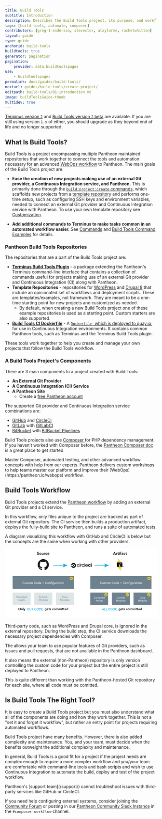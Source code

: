 ```yaml
---
title: Build Tools
subtitle: Introduction
description: Describes the Build Tools project, its purpose, and workflow
tags: [build-tools, automate, composer]
contributors: [greg-1-anderson, stevector, ataylorme, rachelwhitton]
layout: guide
type: guide
anchorid: build-tools
buildtools: true
generator: pagination
pagination:
    provider: data.buildtoolspages
use:
    - buildtoolspages
permalink: docs/guides/build-tools/
nexturl: guides/build-tools/create-project/
editpath: build-tools/01-introduction.md
image: buildToolsGuide-thumb
multidev: true
---
```


<Alert type="export" title="Notice">
<a href="/docs/terminus/install">Terminus version <code class="language-sh">2</code></a> and <a href="https://github.com/pantheon-systems/terminus-build-tools-plugin/releases">Build Tools version <code class="language-sh">2</code> beta</a> are available. If you are still using version <code class="language-sh">1.x</code> of either, you should upgrade as they beyond end of life and no longer supported.
</Alert>

## What Is Build Tools?

Build Tools is a project encompassing multiple Pantheon maintained repositories that work together to connect the tools and automation necessary for an advanced [WebOps workflow](https://pantheon.io/webops) to Pantheon. The main goals of the Build Tools project are:

- **Ease the creation of new projects making use of an external Git provider, a Continuous Integration service, and Pantheon.**
This is primarily done through the [`build:project:create` commands](#buildprojectcreate), which scaffolds new projects from a [template repository](#template-repositories) and performs one-time setup, such as configuring SSH keys and environment variables, needed to connect an external Git provider and Continuous Integration service with Pantheon. To use your own template repository see [Customization](#customization).

- **Add additional commands to Terminus to make tasks common in an automated workflow easier.**
See [Commands](#commands) and [Build Tools Command Examples](#build-tools-command-examples) for details.


### Pantheon Build Tools Repositories
The repositories that are a part of the Build Tools project are:

- [**Terminus Build Tools Plugin**](https://github.com/pantheon-systems/terminus-build-tools-plugin) - a package extending the Pantheon's Terminus command-line interface that contains a collection of commands useful for projects making use of an external Git provider and Continuous Integration (CI) along with Pantheon.
- **Template Repositories** -  repositories for [WordPress](https://github.com/pantheon-systems/example-wordpress-composer) and [Drupal 8](https://github.com/pantheon-systems/example-drops-8-composer) that include an opinionated set of workflows and deployment scripts. These are templates/examples, not framework. They are meant to be a one-time starting point for new projects and customized as needed.
  - By default, when creating a new Build Tools project one of these example repositories is used as a starting point. Custom starters are also supported.
- [**Build Tools CI Dockerfile**](https://github.com/pantheon-systems/docker-build-tools-ci/) - A [`Dockerfile`, which is deployed to quay.io](https://quay.io/repository/pantheon-public/build-tools-ci?tab=tags), for use in Continuous Integration environments. It contains common Pantheon tools, such as Terminus and the Terminus Build Tools plugin.

These tools work together to help you create and manage your own projects that follow the Build Tools workflow.

### A Build Tools Project's Components
There are 3 main components to a project created with Build Tools:

- **An External Git Provider <Popover title="Git Provider" content="An external Git provider that provides cloud storage of Git repositories along with features to manage those repsitories, such as issues, pull requests, a web editor, etc. This is where the WebOps team works and commits source code for the project." />**
- **A Continuous Integration (CI) Service <Popover title="CI Service" content="A Continuous Integration service that provides hosted solutions to run automated tests for a project, allowing them to be run triggered by a change on the Git provider. This is where the source code is turned into production ready code and where automated tests are run." />**
- **A Pantheon Site**
  - Create a [free Pantheon account](https://dashboard.pantheon.io/register)

The supported Git provider and Continuous Integration service combinations are:
- [<CustomIcon icon="github" /> GitHub](https://github.com) and [<CustomIcon icon="circleci" /> CircleCI](https://circleci.com/)
- [<CustomIcon icon="gitlab" /> GitLab](https://about.gitlab.com) with [GitLabCI](https://about.gitlab.com/product/continuous-integration/)
- [<CustomIcon icon="bitbucket" /> BitBucket](https://bitbucket.org/product/) with [BitBucket Pipelines](https://bitbucket.org/product/features/pipelines)

Build Tools projects also use [<CustomIcon icon="composer" /> Composer  <Popover title="CI Service" content="Composer is a PHP dependency manager that provides an alternative, more modern way to manage the external code used by a project." />](https://getcomposer.org) for PHP dependency management. If you haven't worked with Composer before, the [Pantheon Composer doc](/composer) is a great place to get started.

<Enablement title="Automation Training" link="https://pantheon.io/agencies/learn-pantheon?docs">
Master Composer, automated testing, and other advanced workflow concepts with help from our experts. Pantheon delivers custom workshops to help teams master our platform and improve their [WebOps](https://pantheon.io/webops) workflow.
</Enablement>

## Build Tools Workflow
Build Tools projects extend the [Pantheon workflow](https://pantheon.io/docs/pantheon-workflow) by adding an external Git provider and a CI service.

In this workflow, only files unique to the project are tracked as part of external Git repository. The CI service then builds a production artifact, deploys the fully-build site to Pantheon, and runs a suite of automated tests.

A diagram visualizing this workflow with GitHub and CircleCI is below but the concepts are the same when working with other providers.

![Artifact Deployment](../../../images/artifact-deployment.png)

Third-party code, such as WordPress and Drupal core, is ignored in the external repository. During the build step, the CI service downloads the necessary project dependencies with Composer.

The allows your team to use popular features of Git providers, such as issues and pull requests, that are not available in the Pantheon dashboard.

It also means the external (non-Pantheon) repository is only version controlling the custom code for your project but the entire project is still deployed to Pantheon.

This is quite different than working with the Pantheon-hosted Git repository for each site, where all code must be comitted.

## Is Build Tools The Right Tool?
It is easy to create a Build Tools project but you must also understand what all of the components are doing and how they work together. This is not a "set it and forget it workflow", but rather an entry point for projects requiring automated workflows.

Build Tools project have many benefits. However, there is also added complexity and maintenance. You, and your team, must decide when the benefits outweight the additional complexity and maintenance.

In general, Build Tools is a good fit for a project if the project needs are complex enough to require a more complex workflow and you/your team are comfortable with command-line tools and bash scripts and wish to use Continuous Integration to automate the build, deploy and test of the project workflow.

<Alert title="Note" type="info">
Pantheon's [support team](/support/) cannot troubleshoot issues with third-party services like GitHub or CircleCI.

If you need help configuring external systems, consider joining the [Community Forum](https://discuss.pantheon.io/) or posting in our [Pantheon Community Slack Instance](https://slackin.pantheon.io/) in the `#composer-workflow` channel.
</Alert>